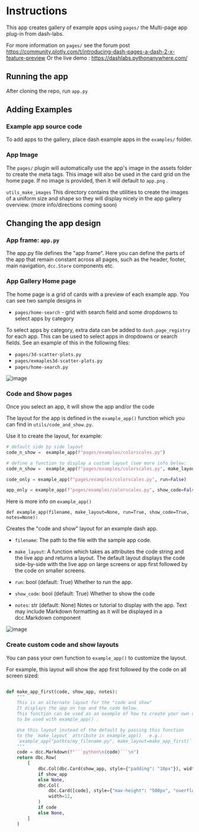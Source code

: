 # Instructions

This app creates gallery of example apps using `pages/` the Multi-page app plug-in from dash-labs.  

For more information on `pages/` see the forum post https://community.plotly.com/t/introducing-dash-pages-a-dash-2-x-feature-preview
Or the live demo : https://dashlabs.pythonanywhere.com/

## Running the app

After cloning the repo, run `app.py`



## Adding Examples

### Example app source code

To add apps to the gallery, place dash example apps in the `examples/` folder.

### App Image


The `pages/` plugin will automatically use the app's image in the assets folder to create the meta tags.  This image will also be used in the 
card grid on the home page.  If no image is provided, then it will default to  `app.png` .


`utils_make_images` 
This directory contains the utilities to create the images of a uniform size and shape so they will display nicely in the app gallery overview.
(more info/directions coming soon)


## Changing the app design

### App frame:  `app.py`

The app.py file defines the "app frame".  Here you can define the parts of the app
that remain constant across all pages, such as the header, footer, main navigation,  `dcc.Store`
components etc. 

### App Gallery Home page

The home page is a grid of cards with a preview of each example app.  You can see two sample designs in
- `pages/home-search` - grid with search field and some dropdowns to select apps by category

To select apps by category, extra data can be added to `dash.page_registry` for each app. This can be
used to select apps in dropdowns or search fields.  See an example of this in the following files:
- `pages/3d-scatter-plots.py`
- `pages/exmaples3d-scatter-plots.py`
- `pages/home-search.py`

![image](https://user-images.githubusercontent.com/72614349/160702790-fa1bf95a-abc8-43cd-88aa-a7a7eef65fcf.png)

### Code and Show pages

Once you select an app, it will show the app and/or the code

The layout for the app is defined in the `example_app()` function which you can find in `utils/code_and_show.py`.

Use it to create the layout, for example:

```python
# default side by side layout
code_n_show =  example_app(f"pages/examples/colorscales.py")

# define a function to display a custom layout (see more info below:
code_n_show =  example_app(f"pages/examples/colorscales.py", make_layout=my_custom_layout_function)

code_only = example_app(f"pages/examples/colorscales.py", run=False)

app_only = example_app(f"pages/examples/colorscales.py", show_code=False)


```

Here is more info on `example_app()`

```
def example_app(filename, make_layout=None, run=True, show_code=True, notes=None):
```
    
Creates the "code and show" layout for an example dash app.

- `filename`:
   The path to the file with the sample app code.  


- `make_layout`:
    A function which takes as attributes the code string and the live app and returns a
    layout.  The default layout displays the code side-by-side with the live app on large screens
    or app first followed by the code on smaller screens.  

    
- `run`:
    bool (default: True) Whether to run the app.  

    
- `show_code`:
    bool (default: True) Whether to show the code

- `notes`:
     str (default: None)  Notes or tutorial to display with the app.  Text may include Markdown formatting as it will be displayed in a dcc.Markdown component

![image](https://user-images.githubusercontent.com/72614349/160705938-da83452b-dce2-4236-a658-2e6fcbf8b451.png)


### Create custom code and show layouts

You can pass your own function to `example_app()` to customize the layout.

For example, this layout will show the app first followed by the code on all screen sized:

```python

def make_app_first(code, show_app, notes):
    """
    This is an alternate layout for the "code and show"
    It displays the app on top and the code below.
    This function can be used as an example of how to create your own custom layouts
    to be used with example_app() .

    Use this layout instead of the default by passing this function
    to the `make_layout` attribute in example_app()   e.g.:
    `example_app("pathto/my_filename.py", make_layout=make_app_first)`
    """
    code = dcc.Markdown(f"```python\n{code}```\n")
    return dbc.Row(
        [
            dbc.Col(dbc.Card(show_app, style={"padding": "10px"}), width=12)
            if show_app
            else None,
            dbc.Col(
                dbc.Card([code], style={"max-height": "500px", "overflow": "auto"}),
                width=12,
            )
            if code
            else None,
        ]
    )

```


